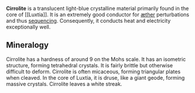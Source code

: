**Cirrolite** is a translucent light-blue crystalline material primarily found in the core of [[Luxtia]]. It is an extremely good conductor for [æther](<./Æther/Æther.md>) perturbations and thus [sequencing](<./Æther/Sequencing.md>). Consequently, it conducts heat and electricity exceptionally well.

## Mineralogy
Cirrolite has a hardness of around 9 on the Mohs scale. It has an isometric structure, forming tetrahedral crystals. It is fairly brittle but otherwise difficult to deform. Cirrolite is often micaceous, forming triangular plates when cleaved. In the core of Luxtia, it is druse, like a giant geode, forming massive crystals. Cirrolite leaves a white streak.